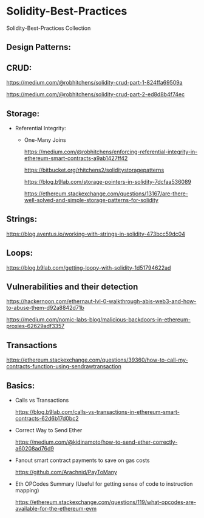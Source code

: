 # Solidity-Best-Practices
Solidity-Best-Practices Collection

## Design Patterns:

## CRUD:

https://medium.com/@robhitchens/solidity-crud-part-1-824ffa69509a

https://medium.com/@robhitchens/solidity-crud-part-2-ed8d8b4f74ec


## Storage:

- Referential Integrity:

   - One-Many Joins

      https://medium.com/@robhitchens/enforcing-referential-integrity-in-ethereum-smart-contracts-a9ab1427ff42

      https://bitbucket.org/rhitchens2/soliditystoragepatterns
      
      https://blog.b9lab.com/storage-pointers-in-solidity-7dcfaa536089
      
      https://ethereum.stackexchange.com/questions/13167/are-there-well-solved-and-simple-storage-patterns-for-solidity

## Strings:

   https://blog.aventus.io/working-with-strings-in-solidity-473bcc59dc04
   
## Loops:

   https://blog.b9lab.com/getting-loopy-with-solidity-1d51794622ad
   
## Vulnerabilities and their detection

   https://hackernoon.com/ethernaut-lvl-0-walkthrough-abis-web3-and-how-to-abuse-them-d92a8842d71b
   
   https://medium.com/nomic-labs-blog/malicious-backdoors-in-ethereum-proxies-62629adf3357
   
## Transactions

   https://ethereum.stackexchange.com/questions/39360/how-to-call-my-contracts-function-using-sendrawtransaction

## Basics:

- Calls vs Transactions

  https://blog.b9lab.com/calls-vs-transactions-in-ethereum-smart-contracts-62d6b17d0bc2

- Correct Way to Send Ether

  https://medium.com/@kidinamoto/how-to-send-ether-correctly-a60208ad76d9

- Fanout smart contract payments to save on gas costs

  https://github.com/Arachnid/PayToMany
  
- Eth OPCodes Summary (Useful for getting sense of code to instruction mapping)

  https://ethereum.stackexchange.com/questions/119/what-opcodes-are-available-for-the-ethereum-evm
